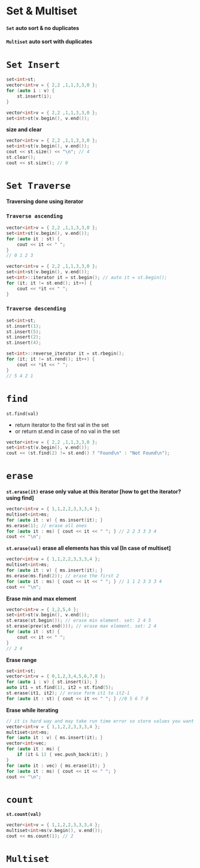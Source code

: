# Set & Multiset
#### `Set` auto sort & no duplicates 
#### `Multiset` auto sort with duplicates
# `Set Insert`
```cpp
set<int>st;
vector<int>v = { 2,2 ,1,1,3,3,0 };
for (auto i : v) {
    st.insert(i);
}
```
```cpp
vector<int>v = { 2,2 ,1,1,3,3,0 };
set<int>st(v.begin(), v.end());
```

**size and clear**
```cpp
vector<int>v = { 2,2 ,1,1,3,3,0 };
set<int>st(v.begin(), v.end());
cout << st.size() << "\n"; // 4
st.clear();
cout << st.size(); // 0
```

# `Set Traverse`
**Traversing done using iterator**
### `Traverse ascending`
```cpp
vector<int>v = { 2,2 ,1,1,3,3,0 };
set<int>st(v.begin(), v.end());
for (auto it : st) {
    cout << it << " ";
}
// 0 1 2 3
```
```cpp
vector<int>v = { 2,2 ,1,1,3,3,0 };
set<int>st(v.begin(), v.end());
set<int>::iterator it = st.begin(); // auto it = st.begin();
for (it; it != st.end(); it++) {
    cout << *it << " ";
}
```
### `Traverse descending`
```cpp
set<int>st;
st.insert(1);
st.insert(5);
st.insert(2);
st.insert(4);

set<int>::reverse_iterator it = st.rbegin();
for (it; it != st.rend(); it++) {
    cout << *it << " ";
}
// 5 4 2 1
```

# `find`
`st.find(val)`
- return iterator to the first val in the set
- or return st.end in case of no val in the set
```cpp
vector<int>v = { 2,2 ,1,1,3,3,0 };
set<int>st(v.begin(), v.end());
cout << (st.find(2) != st.end() ? "Found\n" : "Not Found\n");
```

# `erase`
**`st.erase(it)` erase only value at this iterator [how to get the iterator? using find]**
```cpp
vector<int>v = { 1,1,2,2,3,3,3,4 };
multiset<int>ms;
for (auto it : v) { ms.insert(it); }
ms.erase(1); // erase all ones
for (auto it : ms) { cout << it << " "; } // 2 2 3 3 3 4
cout << "\n";
```

**`st.erase(val)` erase all elements has this val [In case of multiset]**
```cpp
vector<int>v = { 1,1,2,2,3,3,3,4 };
multiset<int>ms;
for (auto it : v) { ms.insert(it); }
ms.erase(ms.find(2)); // erase the first 2
for (auto it : ms) { cout << it << " "; } // 1 1 2 3 3 3 4
cout << "\n";
```
**Erase min and max element**
```cpp
vector<int>v = { 1,2,5,4 };
set<int>st(v.begin(), v.end());
st.erase(st.begin()); // erase min element. set: 2 4 5
st.erase(prev(st.end())); // erase max element. set: 2 4
for (auto it : st) {
    cout << it << " ";
}
// 2 4
```
**Erase range**
```cpp
set<int>st;
vector<int>v = { 0,1,2,3,4,5,6,7,8 };
for (auto i : v) { st.insert(i); }
auto it1 = st.find(1), it2 = st.find(5);
st.erase(it1, it2); // erase form it1 to it2-1
for (auto it : st) { cout << it << " "; } //0 5 6 7 8
```

**Erase while iterating**
```cpp
// it is hard way and may take run time error so store values you want to erase in vector and erase them after set iteration loop
vector<int>v = { 1,1,2,2,3,3,3,4 };
multiset<int>ms;
for (auto it : v) { ms.insert(it); }
vector<int>vec;
for (auto it : ms) {
	if (it & 1) { vec.push_back(it); }
}
for (auto it : vec) { ms.erase(it); }
for (auto it : ms) { cout << it << " "; }
cout << "\n";
```

# `count`
**`st.count(val)`**
```cpp
vector<int>v = { 1,1,2,2,3,3,3,4 };
multiset<int>ms(v.begin(), v.end());
cout << ms.count(1); // 2
```

# `Multiset`
```cpp


```
